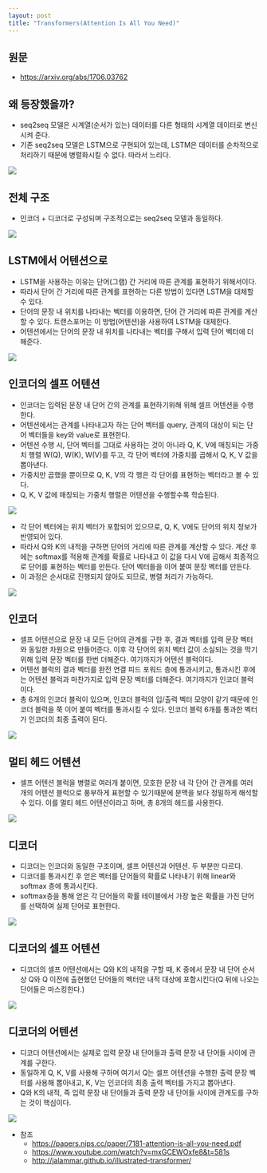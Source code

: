 ```yaml
---
layout: post
title: "Transformers(Attention Is All You Need)"
---
```

## 원문
- <https://arxiv.org/abs/1706.03762>

## 왜 등장했을까?
- seq2seq 모델은 시계열(순서가 있는) 데이터를 다른 형태의 시계열 데이터로 변신시켜 준다.
- 기존 seq2seq 모델은 LSTM으로 구현되어 있는데, LSTM은 데이터를 순차적으로 처리하기 때문에 병렬화시킬 수 없다. 따라서 느리다.

![](/media/posts/transformers/seq2seq_lstm_encoder.svg)

## 전체 구조
- 인코더 + 디코더로 구성되며 구조적으로는 seq2seq 모델과 동일하다.

![](/media/posts/transformers/transformer_overview.svg)

## LSTM에서 어텐션으로
- LSTM을 사용하는 이유는 단어(그램) 간 거리에 따른 관계를 표현하기 위해서이다.
- 따라서 단어 간 거리에 따른 관계를 표현하는 다른 방법이 있다면 LSTM을 대체할 수 있다.
- 단어의 문장 내 위치를 나타내는 벡터를 이용하면, 단어 간 거리에 따른 관계를 계산할 수 있다. 트랜스포머는 이 방법(어텐션)을 사용하여 LSTM을 대체한다.
- 어텐션에서는 단어의 문장 내 위치를 나타내는 벡터를 구해서 입력 단어 벡터에 더해준다.

![](/media/posts/transformers/transformer_position_embedding.svg)

## 인코더의 셀프 어텐션
- 인코더는 입력된 문장 내 단어 간의 관계를 표현하기위해 위해 셀프 어텐션을 수행한다.
- 어텐션에서는 관계를 나타내고자 하는 단어 벡터를 query, 관계의 대상이 되는 단어 벡터들을 key와 value로 표현한다.
- 어텐션 수행 시, 단어 벡터를 그대로 사용하는 것이 아니라 Q, K, V에 매칭되는 가중치 행렬 W(Q), W(K), W(V)를 두고, 각 단어 벡터에 가중치를 곱해서 Q, K, V 값을 뽑아낸다.
- 가중치만 곱했을 뿐이므로 Q, K, V의 각 행은 각 단어를 표현하는 벡터라고 볼 수 있다.
- Q, K, V 값에 매칭되는 가중치 행렬은 어텐션을 수행할수록 학습된다.

![](/media/posts/transformers/transformer_self_attention_weight.svg)

- 각 단어 벡터에는 위치 벡터가 포함되어 있으므로, Q, K, V에도 단어의 위치 정보가 반영되어 있다.
- 따라서 Q와 K의 내적을 구하면 단어의 거리에 따른 관계를 계산할 수 있다. 계산 후에는 softmax를 적용해 관계를 확률로 나타내고 이 값을 다시 V에 곱해서 최종적으로 단어를 표현하는 벡터를 만든다. 단어 벡터들을 이어 붙여 문장 벡터를 만든다.
- 이 과정은 순서대로 진행되지 않아도 되므로, 병렬 처리가 가능하다.

![](/media/posts/transformers/transformer_self_attention.svg)

## 인코더
- 셀프 어텐션으로 문장 내 모든 단어의 관계를 구한 후, 결과 벡터를 입력 문장 벡터와 동일한 차원으로 만들어준다. 이후 각 단어의 위치 벡터 값이 소실되는 것을 막기 위해 입력 문장 벡터를 한번 더해준다. 여기까지가 어텐션 블럭이다.
- 어텐션 블럭의 결과 벡터를 완전 연결 피드 포워드 층에 통과시키고, 통과시킨 후에는 어텐션 블럭과 마찬가지로 입력 문장 벡터를 더해준다. 여기까지가 인코더 블럭이다.
- 총 6개의 인코더 블럭이 있으며, 인코더 블럭의 입/출력 벡터 모양이 같기 때문에 인코더 블럭을 쭉 이어 붙여 벡터를 통과시킬 수 있다. 인코더 블럭 6개를 통과한 벡터가 인코더의 최종 출력이 된다.

![](/media/posts/transformers/transformer_encoder.svg)

## 멀티 헤드 어텐션
- 셀프 어텐션 블럭을 병렬로 여러개 붙이면, 모호한 문장 내 각 단어 간 관계를 여러개의 어텐션 블럭으로 풍부하게 표현할 수 있기때문에 문맥을 보다 정밀하게 해석할 수 있다. 이를 멀티 헤드 어텐션이라고 하며, 총 8개의 헤드를 사용한다.

![](/media/posts/transformers/transformer_multihead_attention.svg)

## 디코더
- 디코더는 인코더와 동일한 구조이며, 셀프 어텐션과 어텐션. 두 부분만 다르다.
- 디코더를 통과시킨 후 얻은 벡터를 단어들의 확률로 나타내기 위해 linear와 softmax 층에 통과시킨다.
- softmax층을 통해 얻은 각 단어들의 확률 테이블에서 가장 높은 확률을 가진 단어를 선택하여 실제 단어로 표현한다.

![](/media/posts/transformers/transformer_decoder.svg)

## 디코더의 셀프 어텐션
- 디코더의 셀프 어텐션에서는 Q와 K의 내적을 구할 때, K 중에서 문장 내 단어 순서상 Q와 Q 이전에 출현했던 단어들의 벡터만 내적 대상에 포함시킨다(Q 뒤에 나오는 단어들은 마스킹한다.)

![](/media/posts/transformers/transformer_decoder_self_attention.svg)

## 디코더의 어텐션
- 디코더 어텐션에서는 실제로 입력 문장 내 단어들과 출력 문장 내 단어들 사이에 관계를 구한다.
- 동일하게 Q, K, V를 사용해 구하며 여기서 Q는 셀프 어텐션을 수행한 출력 문장 벡터를 사용해 뽑아내고, K, V는 인코더의 최종 출력 벡터를 가지고 뽑아낸다.
- Q와 K의 내적, 즉 입력 문장 내 단어들과 출력 문장 내 단어들 사이에 관계도를 구하는 것이 핵심이다.

![](/media/posts/transformers/transformer_decoder_attention.svg)

- 참조
	- <https://papers.nips.cc/paper/7181-attention-is-all-you-need.pdf>
	- <https://www.youtube.com/watch?v=mxGCEWOxfe8&t=581s>
	- <http://jalammar.github.io/illustrated-transformer/>
